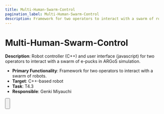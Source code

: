 ```yaml
---
title: Multi-Human-Swarm-Control
pagination_label: Multi-Human-Swarm-Control
description: Framework for two operators to interact with a swarm of robots.
---
```


# Multi-Human-Swarm-Control

**Description**: Robot controller (C++) and user interface (javascript) for two operators to interact with a swarm of e-pucks in ARGoS simulation.

* **Primary Functionality**: Framework for two operators to interact with a swarm of robots.
* **Target**: C++-based robot
* **Task**: T4.3
* **Responsible**: Genki Miyauchi

<Button label="🔗 openswarm-eu/multi-human-swarm-control repository" link="https://github.com/openswarm-eu/multi-human-swarm-control" block /><br />